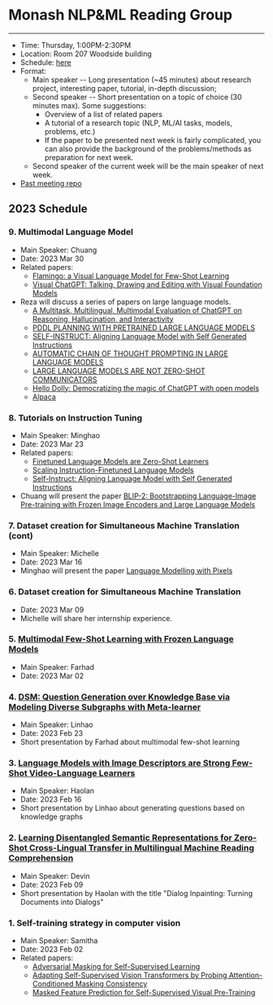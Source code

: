 # Monash NLP&ML Reading Group
---

- Time: Thursday, 1:00PM-2:30PM
- Location: Room 207 Woodside building
- Schedule: [here](https://docs.google.com/document/d/13qkZBy1KBCeFa5s72fMCaCXpthnTWSg0ft4Y9fJuxzw/edit?usp=sharing)
- Format: 
    - Main speaker -- Long presentation (~45 minutes) about research project, interesting paper, tutorial, in-depth discussion; 
    - Second speaker -- Short presentation on a topic of choice (30 minutes max). Some suggestions:
        - Overview of a list of related papers 
        - A tutorial of a research topic (NLP, ML/AI tasks, models, problems, etc.)
        - If the paper to be presented next week is fairly complicated, you can also provide the background of the problems/methods as preparation for next week.
    - Second speaker of the current week will be the main speaker of next week.
- [Past meeting repo](https://github.com/Monash-NLP-ML-Group/lab_reading_group)

## 2023 Schedule
### 9. Multimodal Language Model
- Main Speaker: Chuang
- Date: 2023 Mar 30
- Related papers:
    - [Flamingo: a Visual Language Model for Few-Shot Learning](https://arxiv.org/abs/2204.14198)
    - [Visual ChatGPT: Talking, Drawing and Editing with Visual Foundation Models](https://arxiv.org/abs/2303.04671)
- Reza will discuss a series of papers on large language models.
    - [A Multitask, Multilingual, Multimodal Evaluation of ChatGPT on Reasoning, Hallucination, and Interactivity](https://arxiv.org/abs/2302.04023)
    - [PDDL PLANNING WITH PRETRAINED LARGE LANGUAGE MODELS](https://openreview.net/forum?id=1QMMUB4zfl)
    - [SELF-INSTRUCT: Aligning Language Model with Self Generated Instructions](https://arxiv.org/abs/2212.10560)
    - [AUTOMATIC CHAIN OF THOUGHT PROMPTING IN LARGE LANGUAGE MODELS](https://arxiv.org/abs/2210.03493)
    - [LARGE LANGUAGE MODELS ARE NOT ZERO-SHOT COMMUNICATORS](https://arxiv.org/abs/2210.14986)
    - [Hello Dolly: Democratizing the magic of ChatGPT with open models](https://www.databricks.com/blog/2023/03/24/hello-dolly-democratizing-magic-chatgpt-open-models.html)
    - [Alpaca](https://crfm.stanford.edu/2023/03/13/alpaca.html)

### 8. Tutorials on Instruction Tuning
- Main Speaker: Minghao
- Date: 2023 Mar 23
- Related papers:
    - [Finetuned Language Models are Zero-Shot Learners](https://arxiv.org/abs/2109.01652)
    - [Scaling Instruction-Finetuned Language Models](https://arxiv.org/abs/2210.11416)
    - [Self-Instruct: Aligning Language Model with Self Generated Instructions](https://arxiv.org/abs/2212.10560)
- Chuang will present the paper [BLIP-2: Bootstrapping Language-Image Pre-training with Frozen Image Encoders and Large Language Models](https://arxiv.org/abs/2301.12597)

### 7. Dataset creation for Simultaneous Machine Translation (cont)
- Main Speaker: Michelle
- Date: 2023 Mar 16
- Minghao will present the paper [Language Modelling with Pixels](https://openreview.net/forum?id=FkSp8VW8RjH)

### 6. Dataset creation for Simultaneous Machine Translation
- Date: 2023 Mar 09
- Michelle will share her internship experience.

### 5. [Multimodal Few-Shot Learning with Frozen Language Models](https://arxiv.org/abs/2106.13884)
- Main Speaker: Farhad
- Date: 2023 Mar 02

### 4. [DSM: Question Generation over Knowledge Base via Modeling Diverse Subgraphs with Meta-learner](https://aclanthology.org/2022.emnlp-main.281/)
- Main Speaker: Linhao
- Date: 2023 Feb 23
- Short presentation by Farhad about multimodal few-shot learning

### 3. [Language Models with Image Descriptors are Strong Few-Shot Video-Language Learners](https://arxiv.org/abs/2205.10747)
- Main Speaker: Haolan
- Date: 2023 Feb 16
- Short presentation by Linhao about generating questions based on knowledge graphs


### 2. [Learning Disentangled Semantic Representations for Zero-Shot Cross-Lingual Transfer in Multilingual Machine Reading Comprehension](https://aclanthology.org/2022.acl-long.70/)
- Main Speaker: Devin
- Date: 2023 Feb 09
- Short presentation by Haolan with the title "Dialog Inpainting: Turning Documents into Dialogs"

### 1. Self-training strategy in computer vision
- Main Speaker: Samitha
- Date: 2023 Feb 02
- Related papers:
    - [Adversarial Masking for Self-Supervised Learning](https://arxiv.org/abs/2201.13100)
    - [Adapting Self-Supervised Vision Transformers by Probing Attention-Conditioned Masking Consistency](https://arxiv.org/abs/2206.08222)
    - [Masked Feature Prediction for Self-Supervised Visual Pre-Training](https://openaccess.thecvf.com/content/CVPR2022/papers/Wei_Masked_Feature_Prediction_for_Self-Supervised_Visual_Pre-Training_CVPR_2022_paper.pdf)

